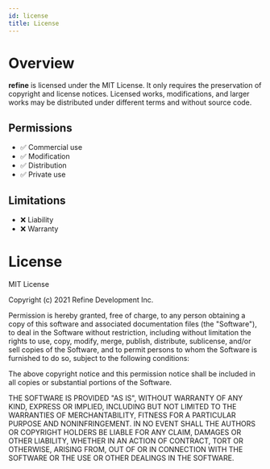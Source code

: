 ```yaml
---
id: license
title: License
---
```


# Overview

**refine** is licensed under the MIT License. It only requires the preservation of copyright and license notices. Licensed works, modifications, and larger works may be distributed under different terms and without source code.

## Permissions

- ✅ Commercial use
- ✅ Modification
- ✅ Distribution
- ✅ Private use

## Limitations

- ❌ Liability
- ❌ Warranty

# License

MIT License

Copyright (c) 2021 Refine Development Inc.

Permission is hereby granted, free of charge, to any person obtaining a copy
of this software and associated documentation files (the "Software"), to deal
in the Software without restriction, including without limitation the rights
to use, copy, modify, merge, publish, distribute, sublicense, and/or sell
copies of the Software, and to permit persons to whom the Software is
furnished to do so, subject to the following conditions:

The above copyright notice and this permission notice shall be included in all
copies or substantial portions of the Software.

THE SOFTWARE IS PROVIDED "AS IS", WITHOUT WARRANTY OF ANY KIND, EXPRESS OR
IMPLIED, INCLUDING BUT NOT LIMITED TO THE WARRANTIES OF MERCHANTABILITY,
FITNESS FOR A PARTICULAR PURPOSE AND NONINFRINGEMENT. IN NO EVENT SHALL THE
AUTHORS OR COPYRIGHT HOLDERS BE LIABLE FOR ANY CLAIM, DAMAGES OR OTHER
LIABILITY, WHETHER IN AN ACTION OF CONTRACT, TORT OR OTHERWISE, ARISING FROM,
OUT OF OR IN CONNECTION WITH THE SOFTWARE OR THE USE OR OTHER DEALINGS IN THE
SOFTWARE.
